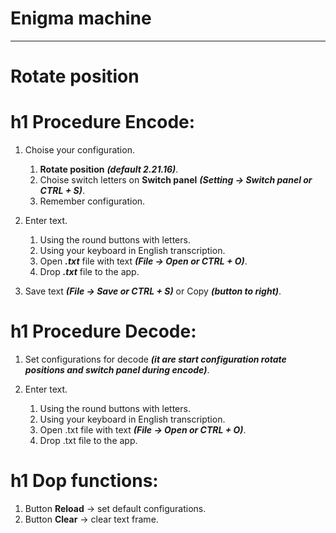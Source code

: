 # Enigma machine
***
**Rotate position**
=======
h1 Procedure Encode:
=====================
1. Choise your configuration.
    1. **Rotate position** ***(default 2.21.16)***.
    2. Choise switch letters on **Switch panel** ***(Setting -> Switch panel or  CTRL + S)***.
    3. Remember configuration.
		
2. Enter text.
    1. Using the round buttons with letters.
    2. Using your keyboard in English transcription.
    3. Open ***.txt*** file with text ***(File -> Open or CTRL + O)***.
    4. Drop ***.txt*** file to the app.
	
3. Save text ***(File -> Save or CTRL + S)*** or Copy ***(button to right)***.

h1 Procedure Decode:
=====================
1. Set configurations for decode ***(it are start configuration **rotate positions** and **switch panel**
	during encode)***.
	
2. Enter text.
    1. Using the round buttons with letters.
    2. Using your keyboard in English transcription.
    3. Open .txt file with text ***(File -> Open or CTRL + O)***.
    4. Drop .txt file to the app.	
	
h1 Dop functions:
=====================
1. Button **Reload** -> set default configurations.
2. Button **Clear** -> clear text frame.
	

		